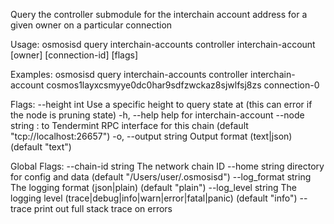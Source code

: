 Query the controller submodule for the interchain account address for a given owner on a particular connection

Usage:
  osmosisd query interchain-accounts controller interchain-account [owner] [connection-id] [flags]

Examples:
osmosisd query interchain-accounts controller interchain-account cosmos1layxcsmyye0dc0har9sdfzwckaz8sjwlfsj8zs connection-0

Flags:
      --height int      Use a specific height to query state at (this can error if the node is pruning state)
  -h, --help            help for interchain-account
      --node string     <host>:<port> to Tendermint RPC interface for this chain (default "tcp://localhost:26657")
  -o, --output string   Output format (text|json) (default "text")

Global Flags:
      --chain-id string     The network chain ID
      --home string         directory for config and data (default "/Users/user/.osmosisd")
      --log_format string   The logging format (json|plain) (default "plain")
      --log_level string    The logging level (trace|debug|info|warn|error|fatal|panic) (default "info")
      --trace               print out full stack trace on errors
